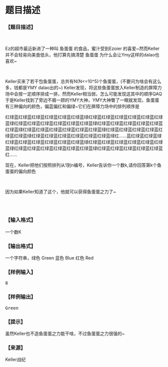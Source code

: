 # 题目描述


<h3>
【题目描述】
</h3>
<p>
<br/>
</p>
<p>
Ez的超市最近新进了一种叫 鱼蛋蛋 的食品，蜜汁受到Ezoier 的喜爱~然而Keller并不会轻易向美食低头，他打算先搞清楚 鱼蛋蛋 为什么会让Ymy这样的dalao也喜欢~
</p>
<p>
<br/>
</p>
<p>
Keller买来了若干包鱼蛋蛋，总共有N(N&lt;=10^5)个鱼蛋蛋，(不要问为啥会有这么多，钱都是YMY dalao出的~) Keller发现，将这些鱼蛋蛋放入Keller制造的屏障力场中会按一定顺序排成一排，然而Keller相当弱，怎么可能发现这其中的顺序QAQ 于是Keller找到了旁边不屑一顾的YMY大神，YMY大神瞥了一眼就发现，鱼蛋蛋有三种偏向的颜色，偏蓝偏红和偏绿~它们在屏障力场中的排列顺序是
</p>
<p>
红绿蓝红绿蓝红绿蓝红绿蓝红绿蓝红绿蓝绿红绿蓝红绿蓝红绿蓝红绿蓝红绿蓝红绿蓝绿红绿蓝红绿蓝红绿蓝红绿蓝红绿蓝红绿蓝绿红绿蓝红绿蓝红绿蓝红绿蓝红绿蓝红绿蓝绿红绿蓝红绿蓝红绿蓝红绿蓝红绿蓝红绿蓝绿红绿蓝红绿蓝红绿蓝红绿蓝红绿蓝红绿蓝绿红绿蓝红绿蓝红绿蓝红绿蓝红绿蓝红绿蓝绿红......蓝红绿蓝红绿蓝绿红绿蓝红绿蓝红绿蓝红绿蓝红绿蓝红绿蓝绿红绿蓝红绿蓝红绿蓝红绿蓝红绿蓝红绿蓝绿红绿蓝红绿蓝红绿蓝红绿蓝红绿蓝红绿蓝绿红绿蓝红绿蓝红绿蓝红绿蓝红绿蓝红......
</p>
<p>
现在，Keller把他们按照排列从1到n编号，Keller告诉你一个数k,请你回答第k个鱼蛋蛋的偏向颜色
</p>
<p>
<br/>
</p>
<p>
因为如果Keller知道了这个，他就可以获得鱼蛋蛋之力了~
</p>
<p>
<img src="/upload/image/20161112/20161112164226_91579.jpg" alt=""/> 
</p>
<p>
<br/>
</p>
<h3>
【输入格式】
</h3>
<p>
一个数K
</p>
<h3>
【输出格式】
</h3>
<p>
一个字符串，绿色 Green 蓝色 Blue 红色 Red
</p>
<h3>
【样例输入】
</h3>
<pre>8</pre>
<h3>
【样例输出】
</h3>
<pre>Green</pre>
<h3>
【提示】
</h3>
<p>
虽然Keller也不造鱼蛋蛋之力能干啥，不过鱼蛋蛋之力很强的~
</p>
<h3>
【来源】
</h3>
<p>
Keller战纪
</p>
